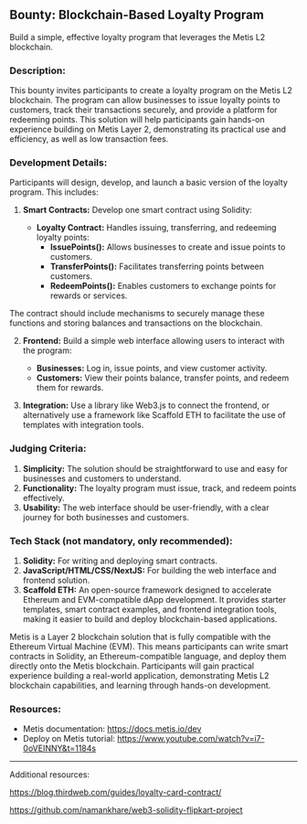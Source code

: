 ## **Bounty: Blockchain-Based Loyalty Program**

Build a simple, effective loyalty program that leverages the Metis L2 blockchain.

### **Description:**  
This bounty invites participants to create a loyalty program on the Metis L2 blockchain. The program can allow businesses to issue loyalty points to customers, track their transactions securely, and provide a platform for redeeming points. 
This solution will help participants gain hands-on experience building on Metis Layer 2, demonstrating its practical use and efficiency, as well as low transaction fees.


### **Development Details:**  
Participants will design, develop, and launch a basic version of the loyalty program. This includes:

1. **Smart Contracts:** Develop one smart contract using Solidity:

   - **Loyalty Contract:** Handles issuing, transferring, and redeeming loyalty points:
     - **IssuePoints():** Allows businesses to create and issue points to customers.
     - **TransferPoints():** Facilitates transferring points between customers.
     - **RedeemPoints():** Enables customers to exchange points for rewards or services.

The contract should include mechanisms to securely manage these functions and storing balances and transactions on the blockchain.

2. **Frontend:** Build a simple web interface allowing users to interact with the program:
   - **Businesses:** Log in, issue points, and view customer activity.
   - **Customers:** View their points balance, transfer points, and redeem them for rewards.

3. **Integration:** Use a library like Web3.js to connect the frontend, or alternatively use a framework like Scaffold ETH to facilitate the use of templates with integration tools.

### **Judging Criteria:**  
1. **Simplicity:** The solution should be straightforward to use and easy for businesses and customers to understand.
2. **Functionality:** The loyalty program must issue, track, and redeem points effectively.
3. **Usability:** The web interface should be user-friendly, with a clear journey for both businesses and customers.

### **Tech Stack (not mandatory, only recommended):**  

1. **Solidity:** For writing and deploying smart contracts. 
2. **JavaScript/HTML/CSS/NextJS:** For building the web interface and frontend solution.
3. **Scaffold ETH:** An open-source framework designed to accelerate Ethereum and EVM-compatible dApp development. It provides starter templates, smart contract examples, and frontend integration tools, making it easier to build and deploy blockchain-based applications.

Metis is a Layer 2 blockchain solution that is fully compatible with the Ethereum Virtual Machine (EVM). This means participants can write smart contracts in Solidity, an Ethereum-compatible language, and deploy them directly onto the Metis blockchain.
Participants will gain practical experience building a real-world application, demonstrating Metis L2 blockchain capabilities, and learning through hands-on development.

### Resources:
- Metis documentation: https://docs.metis.io/dev
- Deploy on Metis tutorial: https://www.youtube.com/watch?v=i7-0oVEINNY&t=1184s

______________________________________________________________________

Additional resources:

https://blog.thirdweb.com/guides/loyalty-card-contract/


https://github.com/namankhare/web3-solidity-flipkart-project

